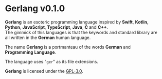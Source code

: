 # Gerlang v0.1.0 #

**Gerlang** is an esoteric programming language inspired by **Swift**, **Kotlin**,
 **Python**, **JavaScript**, **TypeScript**, **Java**, **C** and **C++**.  
The gimmick of this languages is that the keywords and standard library are all
 written in the **German** human language.

The name **Gerlang** is a portmanteau of the words **German** and
 **Programming Language**.

The language uses "`ger`" as its file extensions.

**Gerlang** is licensed under the [GPL-3.0].

[GPL-3.0]: https://www.gnu.org/licenses/gpl-3.0.html "The GNU General Public License v3.0 - GNU Project - Free Software Foundation"
